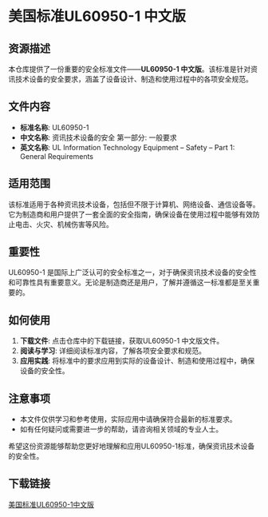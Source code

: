 # 美国标准UL60950-1 中文版

## 资源描述

本仓库提供了一份重要的安全标准文件——**UL60950-1 中文版**。该标准是针对资讯技术设备的安全要求，涵盖了设备设计、制造和使用过程中的各项安全规范。

## 文件内容

- **标准名称**: UL60950-1
- **中文名称**: 资讯技术设备的安全 第一部分: 一般要求
- **英文名称**: UL Information Technology Equipment – Safety – Part 1: General Requirements

## 适用范围

该标准适用于各种资讯技术设备，包括但不限于计算机、网络设备、通信设备等。它为制造商和用户提供了一套全面的安全指南，确保设备在使用过程中能够有效防止电击、火灾、机械伤害等风险。

## 重要性

UL60950-1 是国际上广泛认可的安全标准之一，对于确保资讯技术设备的安全性和可靠性具有重要意义。无论是制造商还是用户，了解并遵循这一标准都是至关重要的。

## 如何使用

1. **下载文件**: 点击仓库中的下载链接，获取UL60950-1 中文版文件。
2. **阅读与学习**: 详细阅读标准内容，了解各项安全要求和规范。
3. **应用实践**: 将标准中的要求应用到实际的设备设计、制造和使用过程中，确保设备的安全性。

## 注意事项

- 本文件仅供学习和参考使用，实际应用中请确保符合最新的标准要求。
- 如有任何疑问或需要进一步的帮助，请咨询相关领域的专业人士。

希望这份资源能够帮助您更好地理解和应用UL60950-1标准，确保资讯技术设备的安全性。

## 下载链接

[美国标准UL60950-1中文版](https://pan.quark.cn/s/7983dba66d1d)